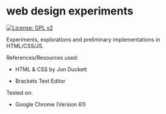 # web design experiments
[![License: GPL v2](https://img.shields.io/badge/License-GPL%20v2-blue.svg)](https://www.gnu.org/licenses/old-licenses/gpl-2.0.en.html)

Experiments, explorations and preliminary implementations in HTML/CSS/JS.

References/Resources used:

- HTML & CSS by Jon Duckett

- Brackets Text Editor

Tested on:

- Google Chrome (Version 61)

